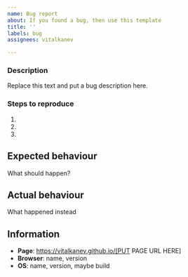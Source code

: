```yaml
---
name: Bug report
about: If you found a bug, then use this template
title: ''
labels: bug
assignees: vitalkanev

---
```


### Description
Replace this text and put a bug description here.

### Steps to reproduce
1.
2.
3.

## Expected behaviour
What should happen?

## Actual behaviour
What happened instead

## Information
* **Page**: https://vitalkanev.github.io/[PUT PAGE URL HERE]
* **Browser**: name, version
* **OS**: name, version, maybe build
